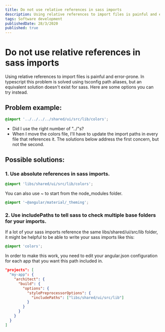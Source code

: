```yaml
---
title: Do not use relative references in sass imports
description: Using relative references to import files is painful and error-prone.
tags: Software development
publishedDate: 28/3/2020
published: true
---
```


# Do not use relative references in sass imports

Using relative references to import files is painful and error-prone. In typescript this problem is solved using tsconfig path aliases, but an equivalent solution doesn't exist for sass. Here are some options you can try instead.

## Problem example:

```css
@import '../../../../shared/ui/src/lib/colors';
```
 - Did I use the right number of "../"s?
 - When I move the colors file, I'll have to update the import paths in every file that references it. The solutions below address the first concern, but not the second.

## Possible solutions:

### 1. Use absolute references in sass imports.
   
```css
@import 'libs/shared/ui/src/lib/colors';
```

You can also use ~ to start from the node_modules folder.

```css
@import '~@angular/material/_theming';
```

### 2. Use includePaths to tell sass to check multiple base folders for your imports.

If a lot of your sass imports reference the same libs/shared/ui/src/lib folder, it might be helpful to be able to write your sass imports like this:
```css
@import 'colors';
```

In order to make this work, you need to edit your angular.json configuration for each app that you want this path included in.

```json 
"projects": [
  "my-app": {
    "architect": {
      "build": {
        "options": {
          "stylePreprocessorOptions": {
            "includePaths": ["libs/shared/ui/src/lib"]
          }
        }
      }
    }
  }
]
```